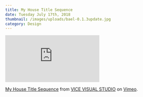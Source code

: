 ```yaml
---
title: My House Title Sequence
date: Tuesday July 17th, 2018
thumbnail: /images/uploads/bael-0.1.3update.jpg
category: Design
---
```


<iframe src="https://player.vimeo.com/video/264297998" frameborder="0" webkitallowfullscreen mozallowfullscreen allowfullscreen></iframe>

<p><a href="https://vimeo.com/264297998">My House Title Sequence</a> from <a href="https://vimeo.com/vicevisualstudio">VICE VISUAL STUDIO</a> on <a href="https://vimeo.com">Vimeo</a>.</p>
